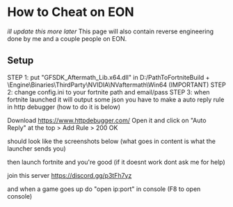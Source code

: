 # How to Cheat on EON
*ill update this more later*
This page will also contain reverse engineering done by me and a couple people on EON.

## Setup
STEP 1: put "GFSDK_Aftermath_Lib.x64.dll" in D:/PathToFortniteBuild + \Engine\Binaries\ThirdParty\NVIDIA\NVaftermath\Win64 (IMPORTANT)
STEP 2: change config.ini to your fortnite path and email/pass
STEP 3: when fortnite launched it will output some json you have to make a auto reply rule in http debugger (how to do it is below)

Download https://www.httpdebugger.com/
Open it and click on "Auto Reply" at the top > Add Rule > 200 OK

should look like the screenshots below (what goes in content is what the launcher sends you)

then launch fortnite and you're good (if it doesnt work dont ask me for help)

join this server https://discord.gg/p3tFh7yz

and when a game goes up do "open ip:port" in console (F8 to open console)

